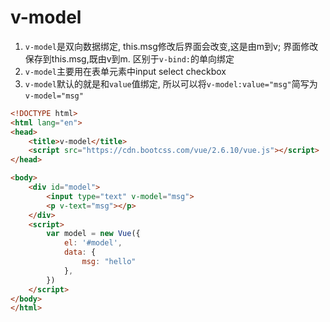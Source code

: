 # v-model



1. `v-model`是双向数据绑定, this.msg修改后界面会改变,这是由m到v; 界面修改保存到this.msg,既由v到m. 区别于`v-bind:`的单向绑定
2. `v-model`主要用在表单元素中input select checkbox
3. `v-model`默认的就是和`value`值绑定, 所以可以将`v-model:value="msg"`简写为`v-model="msg"`

```html
<!DOCTYPE html>
<html lang="en">
<head>
    <title>v-model</title>
    <script src="https://cdn.bootcss.com/vue/2.6.10/vue.js"></script>
</head>

<body>
    <div id="model">
        <input type="text" v-model="msg"> 
        <p v-text="msg"></p>
    </div>
    <script>
        var model = new Vue({
            el: '#model',
            data: {
                msg: "hello"
            },
        })
    </script>
</body>
</html>

```